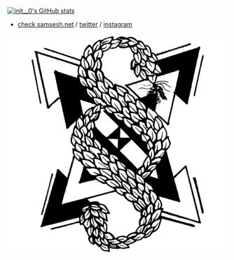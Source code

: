 [![init__0's GitHub stats](https://github-readme-stats.vercel.app/api?username=samsesh&show_icons=true&theme=blueberry)](https://SamSesh.net)

* [check samsesh.net](https://samsesh.net) / [twitter](https://twitter.com/_samsesh) / [instagram](https://instagram.com/sam.sesh)

 ![logo](./Logo/logoB.png)
